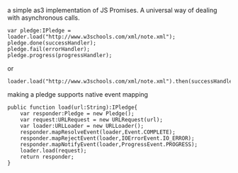 a simple as3 implementation of JS Promises. A universal way of dealing with asynchronous calls.

    var pledge:IPledge =  loader.load("http://www.w3schools.com/xml/note.xml");
    pledge.done(successHandler);
    pledge.fail(errorHandler);
    pledge.progress(progressHandler);

or

    loader.load("http://www.w3schools.com/xml/note.xml").then(successHandler,errorHandler,progressHandler);

making a pledge supports native event mapping

    public function load(url:String):IPledge{
        var responder:Pledge = new Pledge();
        var request:URLRequest = new URLRequest(url);
        var loader:URLLoader = new URLLoader();
        responder.mapResolveEvent(loader,Event.COMPLETE);
        responder.mapRejectEvent(loader,IOErrorEvent.IO_ERROR);
        responder.mapNotifyEvent(loader,ProgressEvent.PROGRESS);
        loader.load(request);
        return responder;
    }

